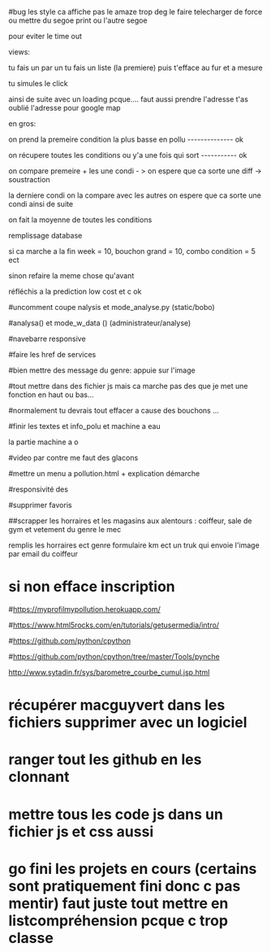 #bug les style ca affiche pas le amaze trop deg le faire telecharger de force ou mettre du segoe print ou l'autre segoe

pour eviter le time out

views:

tu fais un par un tu fais un liste (la premiere) puis t'efface au fur et a mesure

tu simules le click

ainsi de suite avec un loading pcque.... faut aussi prendre l'adresse t'as oublié l'adresse pour google map







en gros: 

on prend la premeire condition la plus basse en pollu -------------- ok

on récupere toutes les conditions ou y'a une fois qui sort ----------- ok

on compare premeire + les une condi - > on espere que ca sorte une diff -> soustraction

la derniere condi on la compare avec les autres on espere que ca sorte une condi ainsi de suite

on fait la moyenne de toutes les conditions

remplissage database


si ca marche a la fin week = 10, bouchon grand = 10, combo condition = 5 ect

sinon refaire la meme chose qu'avant




réfléchis a la prediction low cost et c ok

#uncomment coupe nalysis et mode_analyse.py (static/bobo)

#analysa() et mode_w_data () (administrateur/analyse) 

#navebarre responsive

#faire les href de services

#bien mettre des message du genre: appuie sur l'image

#tout mettre dans des fichier js mais ca marche pas des que je met une fonction en haut ou bas...

#normalement tu devrais tout effacer a cause des bouchons ...

#finir les textes et info_polu et machine a eau

la partie machine a o 

#video par contre me faut des glacons

#mettre un menu a pollution.html + explication démarche

#responsivité des

#supprimer favoris

##scrapper les horraires et les magasins aux alentours : coiffeur, sale de gym et vetement du genre le mec

remplis les horraires ect genre formulaire km ect un truk qui envoie l'image par email du coiffeur 

# si non efface inscription

#https://myprofilmypollution.herokuapp.com/

#https://www.html5rocks.com/en/tutorials/getusermedia/intro/

#https://github.com/python/cpython

#https://github.com/python/cpython/tree/master/Tools/pynche

 http://www.sytadin.fr/sys/barometre_courbe_cumul.jsp.html


# récupérer macguyvert dans les fichiers supprimer avec un logiciel

# ranger tout les github en les clonnant

# mettre tous les code js dans un fichier js et css aussi


# go fini les projets en cours (certains sont pratiquement fini donc c pas mentir) faut juste tout mettre en listcompréhension pcque c trop classe




 











